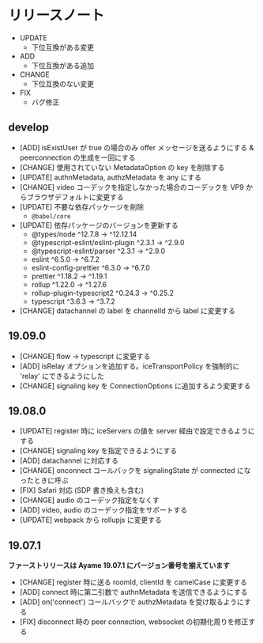 # リリースノート

- UPDATE
    - 下位互換がある変更
- ADD
    - 下位互換がある追加
- CHANGE
    - 下位互換のない変更
- FIX
    - バグ修正

## develop
- [ADD] isExistUser が true の場合のみ offer メッセージを送るようにする & peerconnection の生成を一回にする
- [CHANGE] 使用されていない MetadataOption の key を削除する
- [UPDATE] authnMetadata, authzMetadata を any にする
- [CHANGE] video コーデックを指定しなかった場合のコーデックを VP9 からブラウザデフォルトに変更する
- [UPDATE] 不要な依存パッケージを削除
   - `@babel/core`
- [UPDATE] 依存パッケージのバージョンを更新する
  - @types/node                       ^12.7.8  →  ^12.12.14
  - @typescript-eslint/eslint-plugin   ^2.3.1  →     ^2.9.0
  - @typescript-eslint/parser          ^2.3.1  →     ^2.9.0
  - eslint                             ^6.5.0  →     ^6.7.2
  - eslint-config-prettier             ^6.3.0  →     ^6.7.0
  - prettier                          ^1.18.2  →    ^1.19.1
  - rollup                            ^1.22.0  →    ^1.27.6
  - rollup-plugin-typescript2         ^0.24.3  →    ^0.25.2
  - typescript                         ^3.6.3  →     ^3.7.2
- [CHANGE] datachannel の label を channelId から label に変更する

## 19.09.0
- [CHANGE] flow -> typescript に変更する
- [ADD] isRelay オプションを追加する。iceTransportPolicy を強制的に 'relay' にできるようにした
- [CHANGE] signaling key を ConnectionOptions に追加するよう変更する

## 19.08.0
- [UPDATE] register 時に iceServers の値を server 経由で設定できるようにする
- [CHANGE] signaling key を指定できるようにする
- [ADD] datachannel に対応する
- [CHANGE] onconnect コールバックを signalingState が connected になったときに呼ぶ
- [FIX] Safari 対応 (SDP 書き換えも含む)
- [CHANGE] audio のコーデック指定をなくす
- [ADD] video, audio のコーデック指定をサポートする
- [UPDATE] webpack から rollupjs に変更する

## 19.07.1

**ファーストリリースは Ayame 19.07.1 にバージョン番号を揃えています**

- [CHANGE] register 時に送る roomId, clientId を camelCase に変更する
- [ADD] connect 時に第二引数で authnMetadata を送信できるようにする
- [ADD] on('connect') コールバックで authzMetadata を受け取るようにする
- [FIX] disconnect 時の peer connection, websocket の初期化周りを修正する
